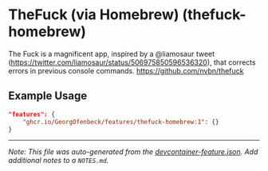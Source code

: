 
# TheFuck (via Homebrew) (thefuck-homebrew)

The Fuck is a magnificent app, inspired by a @liamosaur tweet (https://twitter.com/liamosaur/status/506975850596536320), that corrects errors in previous console commands. https://github.com/nvbn/thefuck

## Example Usage

```json
"features": {
    "ghcr.io/GeorgOfenbeck/features/thefuck-homebrew:1": {}
}
```





---

_Note: This file was auto-generated from the [devcontainer-feature.json](https://github.com/GeorgOfenbeck/features/blob/main/src/thefuck-homebrew/devcontainer-feature.json).  Add additional notes to a `NOTES.md`._
